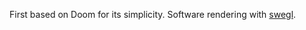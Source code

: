 First based on Doom for its simplicity. Software rendering with [swegl](https://code.google.com/p/swegl/).
